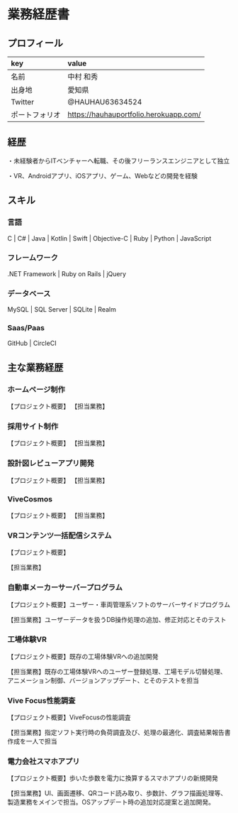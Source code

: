 # 業務経歴書

## プロフィール
| key | value |
|:----|:----|
| 名前 | 中村 和秀 |
| 出身地 | 愛知県 |
| Twitter | @HAUHAU63634524 |
| ポートフォリオ | https://hauhauportfolio.herokuapp.com/ |

## 経歴
・未経験者からITベンチャーへ転職、その後フリーランスエンジニアとして独立

・VR、Androidアプリ、iOSアプリ、ゲーム、Webなどの開発を経験

## スキル

### 言語
C | C# | Java | Kotlin | Swift | Objective-C | Ruby | Python | JavaScript

### フレームワーク
.NET Framework | Ruby on Rails | jQuery

### データベース
MySQL | SQL Server | SQLite | Realm

### Saas/Paas
GitHub | CircleCI


## 主な業務経歴
### ホームページ制作
【プロジェクト概要】
【担当業務】

### 採用サイト制作
【プロジェクト概要】
【担当業務】

### 設計図レビューアプリ開発
【プロジェクト概要】
【担当業務】

### ViveCosmos
【プロジェクト概要】
【担当業務】

### VRコンテンツ一括配信システム
【プロジェクト概要】

【担当業務】


### 自動車メーカーサーバープログラム
【プロジェクト概要】ユーザー・車両管理系ソフトのサーバーサイドプログラム

【担当業務】ユーザーデータを扱うDB操作処理の追加、修正対応とそのテスト


### 工場体験VR
【プロジェクト概要】既存の工場体験VRへの追加開発

【担当業務】既存の工場体験VRへのユーザー登録処理、工場モデル切替処理、アニメーション制御、バージョンアップデート、とそのテストを担当

### Vive Focus性能調査
【プロジェクト概要】ViveFocusの性能調査

【担当業務】指定ソフト実行時の負荷調査及び、処理の最適化、調査結果報告書作成を一人で担当

### 電力会社スマホアプリ
【プロジェクト概要】歩いた歩数を電力に換算するスマホアプリの新規開発

【担当業務】UI、画面遷移、QRコード読み取り、歩数計、グラフ描画処理等、製造業務をメインで担当。OSアップデート時の追加対応提案と追加開発。


